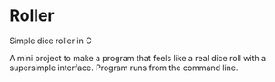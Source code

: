 # Roller
Simple dice roller in C

A mini project to make a program that feels like a real dice roll with a supersimple interface.
Program runs from the command line.
